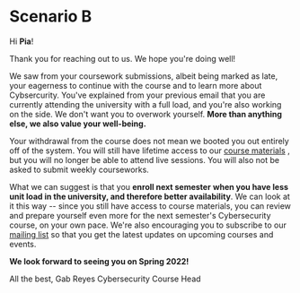 # Scenario B

Hi **Pia**!

Thank you for reaching out to us. We hope you're doing well!

We saw from your coursework submissions, albeit being marked as late, your eagerness to continue with the course and to learn more about Cybsercurity. You've explained from your previous email that you are currently attending the university with a full load, and you're also working on the side. We don't want you to overwork yourself. **More than anything else, we also value  your well-being.**

Your withdrawal from the course does not mean we booted you out entirely off of the system. You will still have lifetime access to our [course materials](https://cybersecurity-course-materials.sample) , but you will no longer be able to attend live sessions. You will also not be asked to submit weekly courseworks. 

What we can suggest is that you **enroll next semester** **when you have less unit load in the university, and therefore better availability**. We can look at it this way -- since you still have access to course materials, you can review and prepare yourself even more for the next semester's Cybersecurity course, on your own pace. We're also encouraging you to subscribe to our [mailing list](https://https://share.hsforms.com/1eg_EOoQpR4ObU4s8fUES2Q36gst) so that you get the latest updates on upcoming courses and events.

**We look forward to seeing you on Spring 2022!**

All the best,
Gab Reyes
Cybersecurity Course Head

